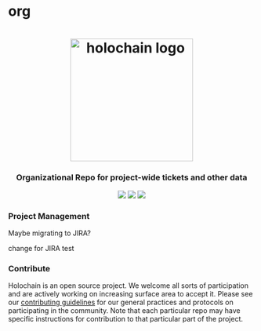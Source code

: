 # org

<h1 align="center">
  <a href="http://holochain.org"><img width="250" src="https://github.com/holochain/org/blob/master/logo/holochain_logo.png?raw=true" alt="holochain logo" /></a>
</h1>

<h3 align="center">Organizational Repo for project-wide tickets and other data</h3>

<p align="center">
  <a href="http://holochain.org/"><img src="https://img.shields.io/badge/project-holochain-blue.svg?style=flat-square" /></a>
  <a href="https://chat.holochain.net"><img src="https://img.shields.io/badge/chat-chat%2eholochain%2enet-blue.svg?style=flat-square" /></a>
  <a href="https://waffle.io/holochian/org"><img src="https://img.shields.io/badge/pm-waffle-blue.svg?style=flat-square" /></a>
</p>

### Project Management

Maybe migrating to JIRA?

change for JIRA test

### Contribute

Holochain is an open source project.  We welcome all sorts of participation and are actively working on increasing surface area to accept it.  Please see our [contributing guidelines](https://github.com/holochain/org/blob/master/CONTRIBUTING.md) for our general practices and protocols on participating in the community. Note that each particular repo may have specific instructions for contribution to that particular part of the project.
